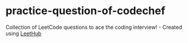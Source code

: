 # practice-question-of-codechef
Collection of LeetCode questions to ace the coding interview! - Created using [LeetHub](https://github.com/QasimWani/LeetHub)
